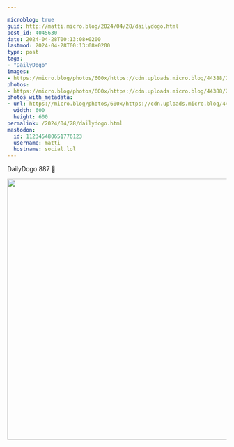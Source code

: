 ```yaml
---

microblog: true
guid: http://matti.micro.blog/2024/04/28/dailydogo.html
post_id: 4045630
date: 2024-04-28T00:13:08+0200
lastmod: 2024-04-28T00:13:08+0200
type: post
tags:
- "DailyDogo"
images:
- https://micro.blog/photos/600x/https://cdn.uploads.micro.blog/44388/2024/dd2ee76ea5054f9e9bff1369a87cce1c.jpg
photos:
- https://micro.blog/photos/600x/https://cdn.uploads.micro.blog/44388/2024/dd2ee76ea5054f9e9bff1369a87cce1c.jpg
photos_with_metadata:
- url: https://micro.blog/photos/600x/https://cdn.uploads.micro.blog/44388/2024/dd2ee76ea5054f9e9bff1369a87cce1c.jpg
  width: 600
  height: 600
permalink: /2024/04/28/dailydogo.html
mastodon:
  id: 112345480651776123
  username: matti
  hostname: social.lol
---
```

DailyDogo 887 🐶

<img src="/media/uploads/2024/dd2ee76ea5054f9e9bff1369a87cce1c.jpg" width="600" height="600" alt="" />
